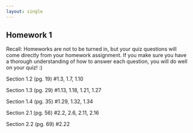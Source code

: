```yaml
---
layout: single
---
```


## Homework 1

Recall: Homeworks are not to be turned in, but your quiz questions will come directly from your homework assignment. If you make sure you have a thorough understanding of how to answer each question, you will do well on your quiz! :)

Section 1.2 (pg. 19) #1.3, 1.7, 1.10

Section 1.3 (pg. 29) #1.13, 1.18, 1.21, 1.27

Section 1.4 (pg. 35) #1.29, 1.32, 1.34

Section 2.1 (pg. 56) #2.2, 2.6, 2.11, 2.16

Section 2.2 (pg. 69) #2.22
